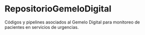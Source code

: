 # RepositorioGemeloDigital
Códigos y pipelines asociados al Gemelo Digital para monitoreo de pacientes en servicios de urgencias.
